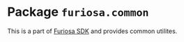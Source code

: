 # Package `furiosa.common`

This is a part of [Furiosa SDK] and provides common utilites.

[Furiosa SDK]: https://pypi.org/project/furiosa-sdk/

